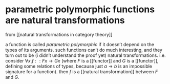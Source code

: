 # parametric polymorphic functions are natural transformations
from [[natural transformations in category theory]]

a function is called _parametric polymorphic_ if it doesn’t depend on the types of its arguments. such functions can’t do much interesting, and they turn out to be (i didn’t understand the proof yet) natural transformations. i.e. consider $\forall x . f :: F x \to G x$ (where $F$ is a [[functor]] and $G$ is a [[functor]], defining some relations of types, because just $a \to b$ is an impossible signature for a function). then $f$ is a [[natural transformation]] between $F$ and $G$.